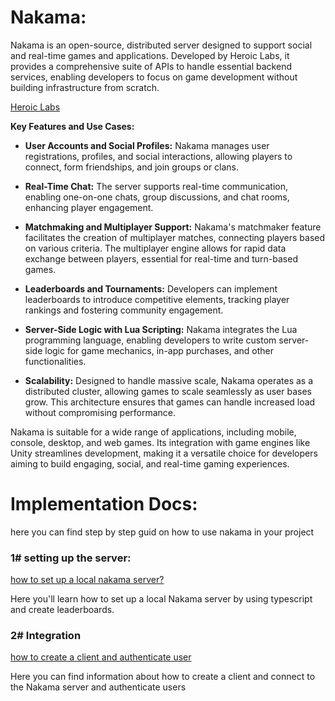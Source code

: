 # Nakama:
Nakama is an open-source, distributed server designed to support social and real-time games and applications. Developed by Heroic Labs, it provides a comprehensive suite of APIs to handle essential backend services, enabling developers to focus on game development without building infrastructure from scratch.

[Heroic Labs](https://heroiclabs.github.io/nakama-docs/?utm_source=chatgpt.com)

**Key Features and Use Cases:**

- **User Accounts and Social Profiles:** Nakama manages user registrations, profiles, and social interactions, allowing players to connect, form friendships, and join groups or clans.

- **Real-Time Chat:** The server supports real-time communication, enabling one-on-one chats, group discussions, and chat rooms, enhancing player engagement.

- **Matchmaking and Multiplayer Support:** Nakama's matchmaker feature facilitates the creation of multiplayer matches, connecting players based on various criteria. The multiplayer engine allows for rapid data exchange between players, essential for real-time and turn-based games.

- **Leaderboards and Tournaments:** Developers can implement leaderboards to introduce competitive elements, tracking player rankings and fostering community engagement.

- **Server-Side Logic with Lua Scripting:** Nakama integrates the Lua programming language, enabling developers to write custom server-side logic for game mechanics, in-app purchases, and other functionalities.

- **Scalability:** Designed to handle massive scale, Nakama operates as a distributed cluster, allowing games to scale seamlessly as user bases grow. This architecture ensures that games can handle increased load without compromising performance.

Nakama is suitable for a wide range of applications, including mobile, console, desktop, and web games. Its integration with game engines like Unity streamlines development, making it a versatile choice for developers aiming to build engaging, social, and real-time gaming experiences.

# Implementation Docs:
here you can find step by step guid on how to use nakama in your project

### 1# setting up the server:
[how to set up a local nakama server?](https://github.com/Karen-Najafzadeh/to-learn-list/blob/main/Nakama/Initialization/Readme.md)

Here you'll learn how to set up a local Nakama server by using typescript and create leaderboards.

### 2# Integration
[how to create a client and authenticate user](https://github.com/Karen-Najafzadeh/to-learn-list/blob/main/Nakama/Integration/README.md)

Here you can find information about how to create a client and connect to the Nakama server and authenticate users
